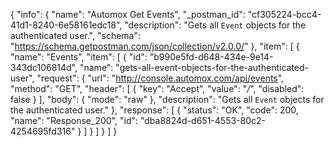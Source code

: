 {
  "info": {
    "name": "Automox Get Events",
    "_postman_id": "cf305224-bcc4-41d1-8240-6e58161edc18",
    "description": "Gets all `Event` objects for the authenticated user.",
    "schema": "https://schema.getpostman.com/json/collection/v2.0.0/"
  },
  "item": [
    {
      "name": "Events",
      "item": [
        {
          "id": "b990e5fd-d648-434e-9e14-343dc106814d",
          "name": "gets-all-event-objects-for-the-authenticated-user",
          "request": {
            "url": "http://console.automox.com/api/events",
            "method": "GET",
            "header": [
              {
                "key": "Accept",
                "value": "*/*",
                "disabled": false
              }
            ],
            "body": {
              "mode": "raw"
            },
            "description": "Gets all `Event` objects for the authenticated user."
          },
          "response": [
            {
              "status": "OK",
              "code": 200,
              "name": "Response_200",
              "id": "dba8824d-d651-4553-80c2-4254695fd316"
            }
          ]
        }
      ]
    }
  ]
}